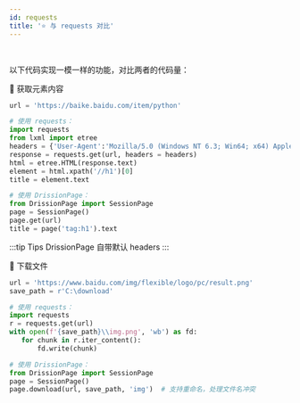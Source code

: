 ```yaml
---
id: requests
title: '⭐ 与 requests 对比' 
---
```


<div class="wwads-cn wwads-horizontal" data-id="317"></div><br/>

以下代码实现一模一样的功能，对比两者的代码量：

🔸 获取元素内容

```python
url = 'https://baike.baidu.com/item/python'

# 使用 requests：
import requests
from lxml import etree
headers = {'User-Agent':'Mozilla/5.0 (Windows NT 6.3; Win64; x64) AppleWebKit/537.36 (KHTML, like Gecko) Chrome/41.0.2272.118 Safari/537.36'}
response = requests.get(url, headers = headers)
html = etree.HTML(response.text)
element = html.xpath('//h1')[0]
title = element.text

# 使用 DrissionPage：
from DrissionPage import SessionPage
page = SessionPage()
page.get(url)
title = page('tag:h1').text
```

:::tip Tips
    DrissionPage 自带默认 headers
:::

🔸 下载文件

```python
url = 'https://www.baidu.com/img/flexible/logo/pc/result.png'
save_path = r'C:\download'

# 使用 requests：
import requests
r = requests.get(url)
with open(f'{save_path}\\img.png', 'wb') as fd:
   for chunk in r.iter_content():
       fd.write(chunk)

# 使用 DrissionPage：
from DrissionPage import SessionPage
page = SessionPage()
page.download(url, save_path, 'img')  # 支持重命名，处理文件名冲突
```

